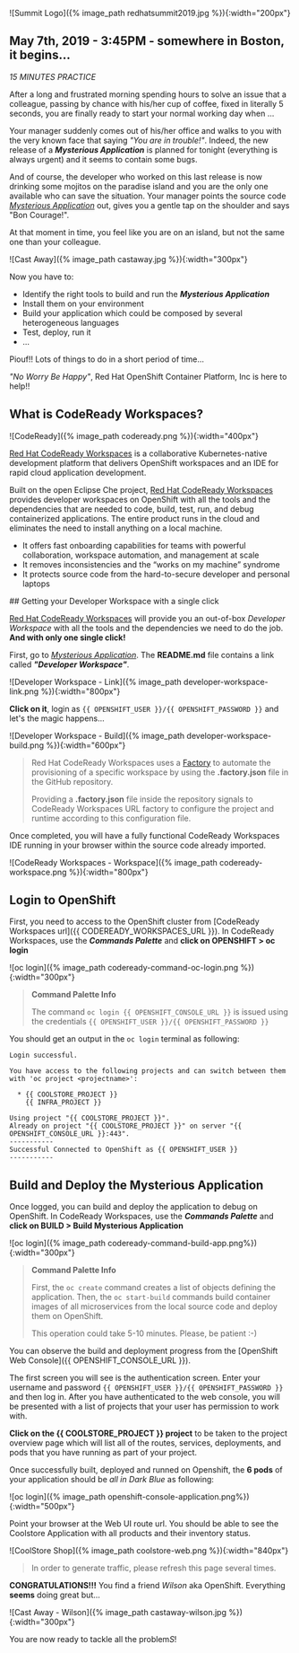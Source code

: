 ![Summit Logo]({% image_path redhatsummit2019.jpg %}){:width="200px"}

## May 7th, 2019 - 3:45PM - somewhere in Boston, it begins...

*15 MINUTES PRACTICE*

After a long and frustrated morning spending hours to solve an issue that a colleague, passing by chance with his/her cup of coffee, fixed in literally 5 seconds, you are finally ready to start your normal working day when ...

Your manager suddenly comes out of his/her office and walks to you with the very known face that saying *"You are in trouble!"*.
Indeed, the new release of a ***Mysterious Application*** is planned for tonight (everything is always urgent) and it seems to contain some bugs.

And of course, the developer who worked on this last release is now drinking some mojitos on the paradise island and you are the only one available who can save the situation. Your manager points the source code [*Mysterious Application*](https://github.com/mcouliba/cloud-native-labs/tree/debugging) out, gives you a gentle tap on the shoulder and says "Bon Courage!".

At that moment in time, you feel like you are on an island, but not the same one than your colleague.

![Cast Away]({% image_path castaway.jpg %}){:width="300px"}

Now you have to:

* Identify the right tools to build and run the ***Mysterious Application***
* Install them on your environment
* Build your application which could be composed by several heterogeneous languages
* Test, deploy, run it
* ...

Piouf!! Lots of things to do in a short period of time...

*"No Worry Be Happy"*, Red Hat OpenShift Container Platform, Inc is here to help!!

## What is CodeReady Workspaces?

![CodeReady]({% image_path codeready.png %}){:width="400px"}

[Red Hat CodeReady Workspaces](https://developers.redhat.com/products/codeready-workspaces/overview/) is a collaborative Kubernetes-native development platform that delivers OpenShift workspaces and an IDE for rapid cloud application development.

Built on the open Eclipse Che project, [Red Hat CodeReady Workspaces](https://developers.redhat.com/products/codeready-workspaces/overview/) provides developer workspaces on OpenShift with all the tools and the dependencies that are needed to code, build, test, run, and debug containerized applications. The entire product runs in the cloud and eliminates the need to install anything on a local machine.

* It offers fast onboarding capabilities for teams with powerful collaboration, workspace automation, and management at scale
* It removes inconsistencies and the “works on my machine” syndrome
* It protects source code from the hard-to-secure developer and personal laptops

## Getting your Developer Workspace with a single click

[Red Hat CodeReady Workspaces](https://developers.redhat.com/products/codeready-workspaces/overview/) will provide you an out-of-box *Developer Workspace* with all the tools and the dependencies we need to do the job.
**And with only one single click!**

First, go to [*Mysterious Application*](https://github.com/mcouliba/cloud-native-labs/tree/debugging). The **README.md** file contains a link called ***"Developer Workspace"***. 

![Developer Workspace - Link]({% image_path developer-workspace-link.png %}){:width="800px"}

**Click on it**, login as `{{ OPENSHIFT_USER }}/{{ OPENSHIFT_PASSWORD }}` and let's the magic happens...

![Developer Workspace - Build]({% image_path developer-workspace-build.png %}){:width="600px"}

> Red Hat CodeReady Workspaces uses a [Factory](https://developers.redhat.com/crw-fmi#share_workspaces_with_factories) to automate the provisioning of a specific workspace by using the **.factory.json** file in the GitHub repository.
>
> Providing a **.factory.json** file inside the repository signals to CodeReady Workspaces URL factory to configure the project and runtime according to this configuration file.

Once completed, you will have a fully functional CodeReady Workspaces IDE running in your browser within the source code already imported.

![CodeReady Workspaces - Workspace]({% image_path codeready-workspace.png %}){:width="800px"}

## Login to OpenShift

First, you need to access to the OpenShift cluster from [CodeReady Workspaces url]({{ CODEREADY_WORKSPACES_URL }}).
In CodeReady Workspaces, use the ***Commands Palette*** and **click on OPENSHIFT > oc login**

![oc login]({% image_path codeready-command-oc-login.png %}){:width="300px"}

> **Command Palette Info**
>
> The command `oc login {{ OPENSHIFT_CONSOLE_URL }}` is issued using the credentials `{{ OPENSHIFT_USER }}/{{ OPENSHIFT_PASSWORD }}`

You should get an output in the `oc login` terminal as following:

~~~shell
Login successful.
 
You have access to the following projects and can switch between them with 'oc project <projectname>':
 
  * {{ COOLSTORE_PROJECT }}
    {{ INFRA_PROJECT }}
 
Using project "{{ COOLSTORE_PROJECT }}".
Already on project "{{ COOLSTORE_PROJECT }}" on server "{{ OPENSHIFT_CONSOLE_URL }}:443".
-----------
Successful Connected to OpenShift as {{ OPENSHIFT_USER }}
-----------
~~~

## Build and Deploy the Mysterious Application

Once logged, you can build and deploy the application to debug  on OpenShift.
In CodeReady Workspaces, use the ***Commands Palette***  and **click on BUILD > Build Mysterious Application**

![oc login]({% image_path codeready-command-build-app.png%}){:width="300px"}

> **Command Palette Info**
>
> First, the `oc create` command creates a list of objects defining the application. 
> Then, the `oc start-build` commands build container images of all microservices from the local source code 
> and deploy them on OpenShift.
>
> This operation could take 5-10 minutes. Please, be patient :-)

You can observe the build and deployment progress from the [OpenShift Web Console]({{ OPENSHIFT_CONSOLE_URL }}).

The first screen you will see is the authentication screen. Enter your username and password `{{ OPENSHIFT_USER }}/{{ OPENSHIFT_PASSWORD }}` and 
then log in. After you have authenticated to the web console, you will be presented with a
list of projects that your user has permission to work with. 

**Click on the {{ COOLSTORE_PROJECT }} project** to be taken to the project overview page
which will list all of the routes, services, deployments, and pods that you have
running as part of your project.

Once successfully built, deployed and runned on Openshift, the **6 pods** of your application should be *all in Dark Blue* as following:

![oc login]({% image_path openshift-console-application.png%}){:width="500px"}

Point your browser at the Web UI route url. You should be able to see the Coolstore Application with all 
products and their inventory status.

![CoolStore Shop]({% image_path coolstore-web.png %}){:width="840px"}

> In order to generate traffic, please refresh this page several times.

**CONGRATULATIONS!!!** You find a friend *Wilson* aka OpenShift. Everything **seems** doing great but... 

![Cast Away - Wilson]({% image_path castaway-wilson.jpg %}){:width="300px"}

You are now ready to tackle all the problem*S*!